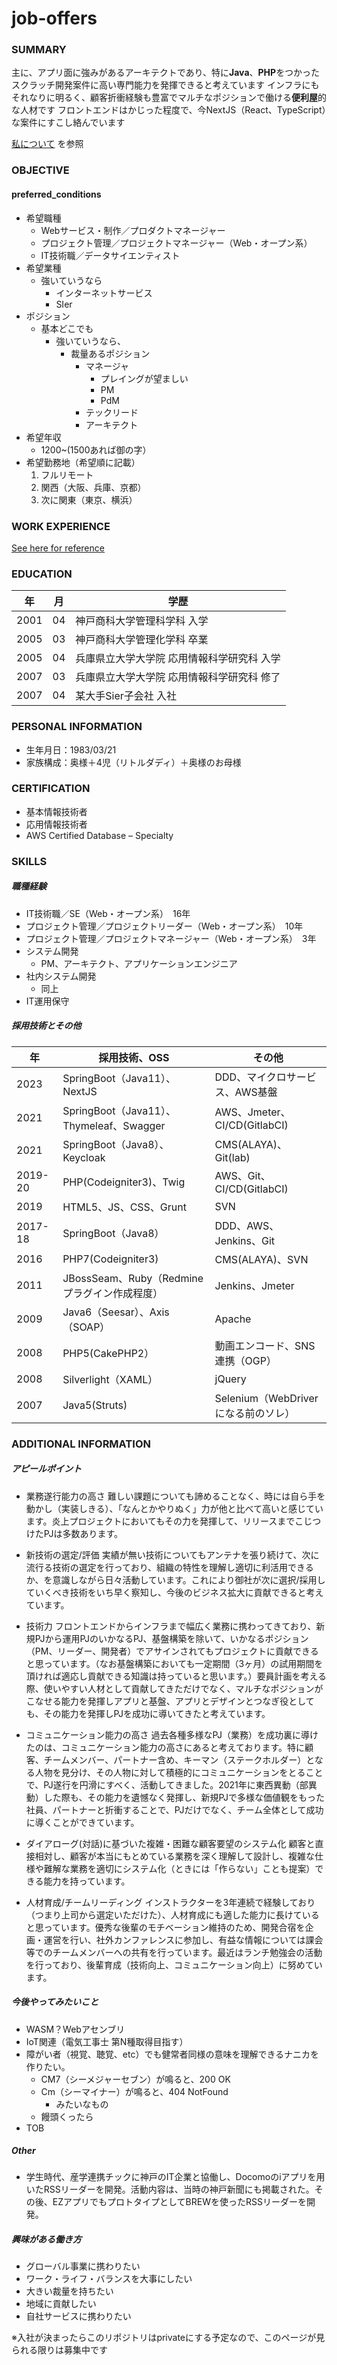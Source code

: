 # job-offers

### SUMMARY

主に、アプリ面に強みがあるアーキテクトであり、特に**Java**、**PHP**をつかったスクラッチ開発案件に高い専門能力を発揮できると考えています
インフラにもそれなりに明るく、顧客折衝経験も豊富でマルチなポジションで働ける**便利屋**的な人材です
フロントエンドはかじった程度で、今NextJS（React、TypeScript）な案件にすこし絡んでいます

[私について](https://github.com/nyorugo/opsidian/blob/main/job_offer/job-offers/files/about_me.md) を参照

### OBJECTIVE

#### preferred_conditions
- 希望職種
	- Webサービス・制作／プロダクトマネージャー
	- プロジェクト管理／プロジェクトマネージャー（Web・オープン系）
	- IT技術職／データサイエンティスト
- 希望業種
	- 強いていうなら
		- インターネットサービス
		- SIer
- ポジション
	- 基本どこでも
		- 強いていうなら、
			- 裁量あるポジション
				- マネージャ
					- プレイングが望ましい
					- PM
					- PdM
				- テックリード
				- アーキテクト
- 希望年収
	- 1200~(1500あれば御の字）
- 希望勤務地（希望順に記載）
	1. フルリモート
	2. 関西（大阪、兵庫、京都）
	3. 次に関東（東京、横浜）

### WORK EXPERIENCE

[See here for reference](https://github.com/nyorugo/opsidian/blob/main/job_offer/job-offers/files/work_experience.md)

### EDUCATION

年 | 月 | 学歴
------------ | ------------ | ------------ 
2001 | 04 | 神⼾商科⼤学管理科学科 ⼊学 
2005 | 03 | 神⼾商科⼤学管理化学科 卒業
2005 | 04 | 兵庫県⽴⼤学⼤学院 応⽤情報科学研究科 ⼊学
2007 | 03 | 兵庫県⽴⼤学⼤学院 応⽤情報科学研究科 修了
2007 | 04 | 某大手Sier子会社 ⼊社

### PERSONAL INFORMATION

- 生年月日：1983/03/21
- 家族構成：奥様＋4児（リトルダディ）＋奥様のお母様

### CERTIFICATION

- 基本情報技術者
- 応用情報技術者
- AWS Certified Database – Specialty

### SKILLS

##### 職種経験
-   IT技術職／SE（Web・オープン系）　16年
-   プロジェクト管理／プロジェクトリーダー（Web・オープン系）　10年
-   プロジェクト管理／プロジェクトマネージャー（Web・オープン系）　3年
-  システム開発
	- PM、アーキテクト、アプリケーションエンジニア
-  社内システム開発
	- 同上
-  IT運用保守

##### 採用技術とその他

年 | 採用技術、OSS | その他 
------------ | ------------ | ------------ 
2023 | SpringBoot（Java11）、NextJS | DDD、マイクロサービス、AWS基盤
2021 | SpringBoot（Java11）、Thymeleaf、Swagger | AWS、Jmeter、CI/CD(GitlabCI)
2021 | SpringBoot（Java8）、Keycloak | CMS(ALAYA)、Git(lab)
2019-20 | PHP(Codeigniter3)、Twig | AWS、Git、CI/CD(GitlabCI)
2019 | HTML5、JS、CSS、Grunt | SVN
2017-18 | SpringBoot（Java8） | DDD、AWS、Jenkins、Git
2016 | PHP7(Codeigniter3) | CMS(ALAYA)、SVN
2011 | JBossSeam、Ruby（Redmineプラグイン作成程度） | Jenkins、Jmeter
2009 | Java6（Seesar）、Axis（SOAP） | Apache
2008 | PHP5(CakePHP2） | 動画エンコード、SNS連携（OGP）
2008 | Silverlight（XAML） | jQuery
2007 | Java5(Struts) | Selenium（WebDriverになる前のソレ）

 
### ADDITIONAL INFORMATION

##### アピールポイント

- 業務遂行能力の高さ
	難しい課題についても諦めることなく、時には自ら手を動かし（実装しきる）、「なんとかやりぬく」力が他と比べて高いと感じています。炎上プロジェクトにおいてもその力を発揮して、リリースまでこじつけたPJは多数あります。

- 新技術の選定/評価
	実績が無い技術についてもアンテナを張り続けて、次に流行る技術の選定を行っており、組織の特性を理解し適切に利活用できるか、を意識しながら日々活動しています。これにより御社が次に選択/採用していくべき技術をいち早く察知し、今後のビジネス拡大に貢献できると考えています。

- 技術力
	フロントエンドからインフラまで幅広く業務に携わってきており、新規PJから運用PJのいかなるPJ、基盤構築を除いて、いかなるポジション（PM、リーダー、開発者）でアサインされてもプロジェクトに貢献できると思っています。（なお基盤構築においても一定期間（3ヶ月）の試用期間を頂ければ適応し貢献できる知識は持っていると思います。）要員計画を考える際、使いやすい人材として貢献してきただけでなく、マルチなポジションがこなせる能力を発揮しアプリと基盤、アプリとデザインとつなぎ役としても、その能力を発揮しPJを成功に導いてきたと考えています。

- コミュニケーション能力の高さ
	過去各種多様なPJ（業務）を成功裏に導けたのは、コミュニケーション能力の高さにあると考えております。特に顧客、チームメンバー、パートナー含め、キーマン（ステークホルダー）となる人物を見分け、その人物に対して積極的にコミュニケーションをとることで、PJ遂行を円滑にすべく、活動してきました。2021年に東西異動（部異動）した際も、その能力を遺憾なく発揮し、新規PJで多様な価値観をもった社員、パートナーと折衝することで、PJだけでなく、チーム全体として成功に導くことができています。

- ダイアローグ(対話)に基づいた複雑・困難な顧客要望のシステム化
	顧客と直接相対し、顧客が本当にもとめている業務を深く理解して設計し、複雑な仕様や難解な業務を適切にシステム化（ときには「作らない」ことも提案）できる能力を持っています。

- 人材育成/チームリーディング
	インストラクターを3年連続で経験しており（つまり上司から選定いただけた）、人材育成にも適した能力に長けていると思っています。優秀な後輩のモチベーション維持のため、開発合宿を企画・運営を行い、社外カンファレンスに参加し、有益な情報については課会等でのチームメンバーへの共有を行っています。最近はランチ勉強会の活動を行っており、後輩育成（技術向上、コミュニケーション向上）に努めています。


##### 今後やってみたいこと
- WASM？Webアセンブリ 
- IoT関連（電気工事士 第N種取得目指す）
- 障がい者（視覚、聴覚、etc）でも健常者同様の意味を理解できるナニカを作りたい。
	- CM7（シーメジャーセブン）が鳴ると、200 OK
	- Cm（シーマイナー）が鳴ると、404 NotFound
		- みたいなもの
	- 饅頭くったら
- TOB

##### Other
- 学生時代、産学連携チックに神戸のIT企業と協働し、Docomoのiアプリを用いたRSSリーダーを開発。活動内容は、当時の神戸新聞にも掲載された。その後、EZアプリでもプロトタイプとしてBREWを使ったRSSリーダーを開発。

##### 興味がある働き方
- グローバル事業に携わりたい
- ワーク・ライフ・バランスを大事にしたい
- 大きい裁量を持ちたい
- 地域に貢献したい
- 自社サービスに携わりたい


※入社が決まったらこのリポジトリはprivateにする予定なので、このページが見られる限りは募集中です